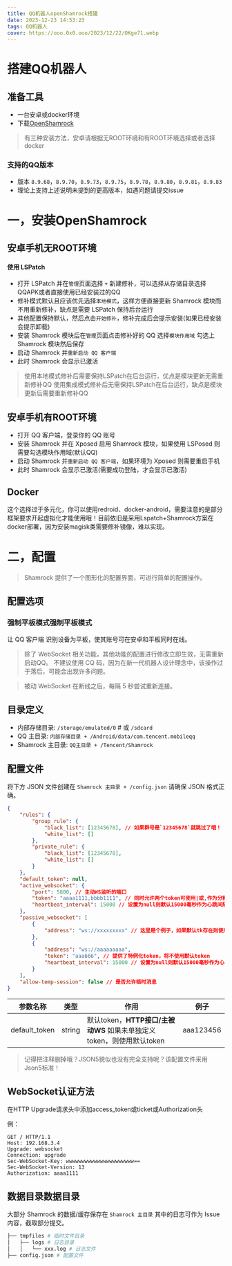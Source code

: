 ```yaml
---
title: QQ机器人openShamrock搭建
date: 2023-12-23 14:53:23
tags: QQ机器人
cover: https://ooo.0x0.ooo/2023/12/22/OKge71.webp
---
```


# 搭建QQ机器人

## 准备工具

- 一台安卓或docker环境
- 下载[OpenShamrock](https://github.com/whitechi73/OpenShamrock/actions/workflows/build-apk.yml)

<blockquote> 
有三种安装方法，安卓请根据无ROOT环境和有ROOT环境选择或者选择docker
</blockquote>

### 支持的QQ版本

- 版本 `8.9.68`，`8.9.70`，`8.9.73`，`8.9.75`，`8.9.78`，`8.9.80`，`8.9.81`，`8.9.83`
- 理论上支持上述说明未提到的更高版本，如遇问题请提交issue

# 一，安装OpenShamrock

## 安卓手机无ROOT环境

#### 使用 LSPatch

- 打开 LSPatch 并在`管理`页面选择 `+` 新建修补，可以选择从存储目录选择QQAPK或者直接使用已经安装过的QQ
- 修补模式默认且应该优先选择`本地模式`，这样方便直接更新 Shamrock 模块而不用重新修补，缺点是需要 LSPatch 保持后台运行
- 其他配置保持默认，然后点击`开始修补`，修补完成后会提示安装(如果已经安装会提示卸载)
- 安装 Shamrock 模块后在`管理`页面点击修补好的 QQ 选择`模块作用域` 勾选上 Shamrock 模块然后保存
- 启动 Shamrock 并`重新启动 QQ 客户端`
- 此时 Shamrock 会显示已激活

> 使用本地模式修补后需要保持LSPatch在后台运行，优点是模块更新无需重新修补QQ 使用集成模式修补后无需保持LSPatch在后台运行，缺点是模块更新后需要重新修补QQ


## 安卓手机有ROOT环境

- 打开 QQ 客户端，登录你的 QQ 账号
- 安装 Shamrock 并在 Xposed 启用 Shamrock 模块，如果使用 LSPosed 则需要勾选模块作用域(默认QQ)
- 启动 Shamrock 并`重新启动 QQ 客户端`，如果环境为 Xposed 则需要重启手机
- 此时 Shamrock 会显示已激活(需要成功登陆，才会显示已激活)

## Docker
这个选择过于多元化，你可以使用redroid、docker-android，需要注意的是部分框架要求开起虚拟化才能使用哦！目前依旧是采用Lspatch+Shamrock方案在docker部署，因为安装magisk类需要修补镜像，难以实现。

# 二，配置

> Shamrock 提供了一个图形化的配置界面，可进行简单的配置操作。

## 配置选项

### 强制平板模式强制平板模式

让 QQ 客户端 识别设备为平板，使其账号可在安卓和平板同时在线。


> 除了 WebSocket 相关功能，其他功能的配置进行修改立即生效，无需重新启动QQ。 不建议使用 CQ 码，因为在新一代机器人设计理念中，该操作过于落后，可能会出现许多问题。

> 被动 WebSocket 在断线之后，每隔 5 秒尝试重新连接。


## 目录定义

- 内部存储目录: `/storage/emulated/0` # 或 `/sdcard`
- QQ 主目录: `内部存储目录 + /Android/data/com.tencent.mobileqq`
- Shamrock 主目录: `QQ主目录 + /Tencent/Shamrock`

## 配置文件

将下方 JSON 文件创建在 `Shamrock 主目录 + /config.json`
请确保 JSON 格式正确。

```json
{
    "rules": {
        "group_rule": {
            "black_list": [12345678], // 如果群号是`12345678`就跳过了哦！
            "white_list": []
        },
        "private_rule": {
            "black_list": [12345678],
            "white_list": []
        }
    },
    "default_token": null,
    "active_websocket": {
        "port": 5800, // 主动WS监听的端口
        "token": "aaaa1111,bbbb1111", // 同时允许两个token可使用|或,作为分割
        "heartbeat_interval": 15000 // 设置为null则默认15000毫秒作为心跳间隔，0则为无心跳
    },
    "passive_websocket": [
        {
            "address": "ws://xxxxxxxxx" // 这里是个例子，如果默认tk存在则使用默认token鉴权
        },
        {
            "address": "ws://aaaaaaaaa",
            "token": "aaa666", // 提供了特例化token，将不使用默认token
            "heartbeat_interval": 15000 // 设置为null则默认15000毫秒作为心跳间隔，0则为无心跳
        }
    ],
    "allow-temp-session": false // 是否允许临时消息
}
```

| 参数名称      | 类型   | 作用                                                         | 例子      |
| ------------- | ------ | ------------------------------------------------------------ | --------- |
| default_token | string | 默认token，**HTTP接口/主被动WS** 如果未单独定义token，则使用默认token | aaa123456 |

> 记得把注释删掉哦？JSON5貌似也没有完全支持呢？该配置文件采用Json5标准！

## WebSocket认证方法

在HTTP Upgrade请求头中添加access_token或ticket或Authorization头

例：

```text
GET / HTTP/1.1
Host: 192.168.3.4
Upgrade: websocket
Connection: upgrade
Sec-WebSocket-Key: wwwwwwwwwwwwwwwwwwwwww==
Sec-WebSocket-Version: 13
Authorization: aaaa1111
```

## 数据目录数据目录

大部分 Shamrock 的数据/缓存保存在 `Shamrock 主目录`
其中的日志可作为 Issue 内容，截取部分提交。

```bash
├── tmpfiles # 临时文件目录
│   ├── logs # 日志目录
│   │   └── xxx.log # 日志文件
├── config.json # 配置文件
```
